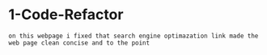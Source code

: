 # 1-Code-Refactor 
```
on this webpage i fixed that search engine optimazation link made the web page clean concise and to the point
```